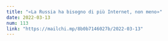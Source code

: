 ```yaml
---
title: "«La Russia ha bisogno di più Internet, non meno»"
date: 2022-03-13
num: 113
link: "https://mailchi.mp/8b0b7146027b/2022-03-13"
---
```

